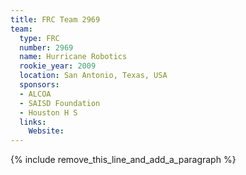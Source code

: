 ```yaml
---
title: FRC Team 2969
team:
  type: FRC
  number: 2969
  name: Hurricane Robotics
  rookie_year: 2009
  location: San Antonio, Texas, USA
  sponsors:
  - ALCOA
  - SAISD Foundation
  - Houston H S
  links:
    Website:
---
```


{% include remove_this_line_and_add_a_paragraph %}
